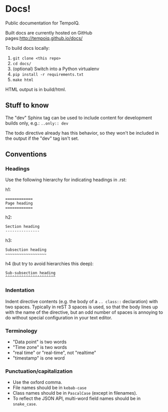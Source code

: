 Docs!
====

Public documentation for TempoIQ.

Built docs are currently hosted on GitHub pages:http://tempoiq.github.io/docs/

To build docs locally:

1. `git clone <this repo>`
2. `cd docs/`
3. (optional) Switch into a Python virtualenv
4. `pip install -r requirements.txt`
5. `make html`

HTML output is in build/html.


## Stuff to know

The "dev" Sphinx tag can be used to include content for development builds only,
e.g.: `..only:: dev`

The todo directive already has this behavior, so they won't be included in the
output if the "dev" tag isn't set.


## Conventions

### Headings

Use the following hierarchy for indicating headings in .rst:

h1:
```
============
Page heading
============
```

h2:
```
Section heading
---------------
```

h3:
```
Subsection heading
~~~~~~~~~~~~~~~~~~
```

h4 (but try to avoid hierarchies this deep):
```
Sub-subsection heading
^^^^^^^^^^^^^^^^^^^^^^
```

### Indentation

Indent directive contents (e.g. the body of a `.. class::` declaration) with
two spaces. Typically in reST 3 spaces is used, so that the body lines up with
the name of the directive, but an odd number of spaces is annoying to do without
special configuration in your text editor.

### Terminology

* "Data point" is two words
* "Time zone" is two words
* "real time" or "real-time", not "realtime"
* "timestamp" is one word

### Punctuation/capitalization

* Use the oxford comma.
* File names should be in `kebab-case`
* Class names should be in `PascalCase` (except in filenames).
* To reflect the JSON API, multi-word field names should be in `snake_case`.
